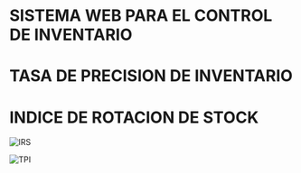# SISTEMA WEB PARA EL CONTROL DE INVENTARIO

# TASA DE PRECISION DE INVENTARIO

# INDICE DE ROTACION DE STOCK

![IRS](https://github.com/Casa-de-los-Plasticos/Sistema-Web-para-el-Control-de-Inventario-en-un-Comercial/assets/59947991/84d09e77-e2b5-4b30-94d6-145b9319babc)

![TPI](https://github.com/Casa-de-los-Plasticos/Sistema-Web-para-el-Control-de-Inventario-en-un-Comercial/assets/59947991/e33a57c4-b0fb-455c-bc15-13bf412bddc1)
